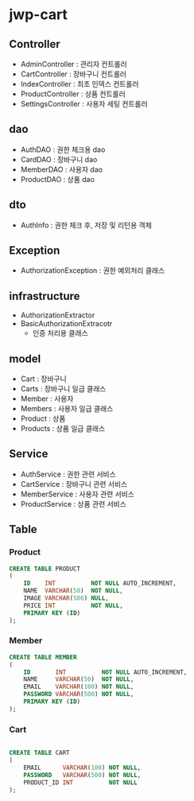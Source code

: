# jwp-cart

## Controller

- AdminController : 관리자 컨트롤러
- CartController : 장바구니 컨트롤러
- IndexController : 최초 인덱스 컨트롤러
- ProductController : 상품 컨트롤러
- SettingsController : 사용자 세팅 컨트롤러

## dao

- AuthDAO : 권한 체크용 dao
- CardDAO : 장바구니 dao
- MemberDAO : 사용자 dao
- ProductDAO : 상품 dao

## dto

- AuthInfo : 권한 체크 후, 저장 및 리턴용 객체

## Exception

- AuthorizationException : 권한 예외처리 클래스

## infrastructure

- AuthorizationExtractor
- BasicAuthorizationExtracotr
  - 인증 처리용 클래스

## model

- Cart : 장바구니
- Carts : 장바구니 일급 클래스
- Member : 사용자
- Members : 사용자 일급 클래스
- Product : 상품
- Products : 상품 일급 클래스

## Service

- AuthService : 권한 관련 서비스
- CartService : 장바구니 관련 서비스
- MemberService : 사용자 관련 서비스
- ProductService : 상품 관련 서비스

## Table

### Product

```sql
CREATE TABLE PRODUCT
(
    ID    INT          NOT NULL AUTO_INCREMENT,
    NAME  VARCHAR(50)  NOT NULL,
    IMAGE VARCHAR(500) NULL,
    PRICE INT          NOT NULL,
    PRIMARY KEY (ID)
);
```

### Member

```sql
CREATE TABLE MEMBER
(
    ID       INT          NOT NULL AUTO_INCREMENT,
    NAME     VARCHAR(50)  NOT NULL,
    EMAIL    VARCHAR(100) NOT NULL,
    PASSWORD VARCHAR(500) NOT NULL,
    PRIMARY KEY (ID)
);
```


### Cart

```sql

CREATE TABLE CART
(
    EMAIL      VARCHAR(100) NOT NULL,
    PASSWORD   VARCHAR(500) NOT NULL,
    PRODUCT_ID INT          NOT NULL
);
```
